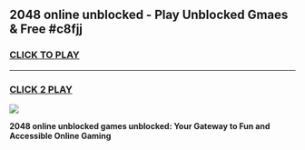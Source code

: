 
## 2048 online unblocked - Play Unblocked Gmaes & Free #c8fjj
<h3>
<a href="https://news.freeplayer.one?title=2048_online_unblocked&ref=27F">CLICK TO PLAY</a></h3>
<hr>

<h3>
<a href="https://news.freeplayer.one?title=2048_online_unblocked&ref=27F">CLICK 2 PLAY</a>
  
</h3>

<a href="https://news.freeplayer.one?title=2048_online_unblocked&ref=27F/"><img src="https://clearcache.store/games.png"></a>


**2048 online unblocked games unblocked: Your Gateway to Fun and Accessible Online Gaming**
